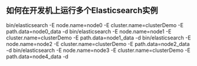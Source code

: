 

## 如何在开发机上运行多个Elasticsearch实例
bin/elasticsearch -E node.name=node0 -E cluster.name=clusterDemo -E path.data=node0_data -d
bin/elasticsearch -E node.name=node1 -E cluster.name=clusterDemo -E path.data=node1_data -d
bin/elasticsearch -E node.name=node2 -E cluster.name=clusterDemo -E path.data=node2_data -d
bin/elasticsearch -E node.name=node3 -E cluster.name=clusterDemo -E path.data=node4_data -d
